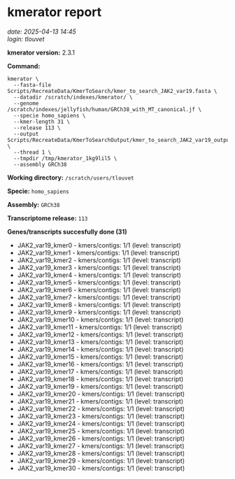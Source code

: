 # kmerator report
*date: 2025-04-13 14:45*  
*login: tlouvet*

**kmerator version:** 2.3.1

**Command:**

```
kmerator \
  --fasta-file Scripts/RecreateData/KmerToSearch/kmer_to_search_JAK2_var19.fasta \
  --datadir /scratch/indexes/kmerator/ \
  --genome /scratch/indexes/jellyfish/human/GRCh38_with_MT_canonical.jf \
  --specie homo_sapiens \
  --kmer-length 31 \
  --release 113 \
  --output Scripts/RecreateData/KmerToSearchOutput/kmer_to_search_JAK2_var19_output \
  --thread 1 \
  --tmpdir /tmp/kmerator_1kg9lil5 \
  --assembly GRCh38
```

**Working directory:** `/scratch/users/tlouvet`

**Specie:** `homo_sapiens`

**Assembly:** `GRCh38`

**Transcriptome release:** `113`

**Genes/transcripts succesfully done (31)**

- JAK2_var19_kmer0 - kmers/contigs: 1/1 (level: transcript)
- JAK2_var19_kmer1 - kmers/contigs: 1/1 (level: transcript)
- JAK2_var19_kmer2 - kmers/contigs: 1/1 (level: transcript)
- JAK2_var19_kmer3 - kmers/contigs: 1/1 (level: transcript)
- JAK2_var19_kmer4 - kmers/contigs: 1/1 (level: transcript)
- JAK2_var19_kmer5 - kmers/contigs: 1/1 (level: transcript)
- JAK2_var19_kmer6 - kmers/contigs: 1/1 (level: transcript)
- JAK2_var19_kmer7 - kmers/contigs: 1/1 (level: transcript)
- JAK2_var19_kmer8 - kmers/contigs: 1/1 (level: transcript)
- JAK2_var19_kmer9 - kmers/contigs: 1/1 (level: transcript)
- JAK2_var19_kmer10 - kmers/contigs: 1/1 (level: transcript)
- JAK2_var19_kmer11 - kmers/contigs: 1/1 (level: transcript)
- JAK2_var19_kmer12 - kmers/contigs: 1/1 (level: transcript)
- JAK2_var19_kmer13 - kmers/contigs: 1/1 (level: transcript)
- JAK2_var19_kmer14 - kmers/contigs: 1/1 (level: transcript)
- JAK2_var19_kmer15 - kmers/contigs: 1/1 (level: transcript)
- JAK2_var19_kmer16 - kmers/contigs: 1/1 (level: transcript)
- JAK2_var19_kmer17 - kmers/contigs: 1/1 (level: transcript)
- JAK2_var19_kmer18 - kmers/contigs: 1/1 (level: transcript)
- JAK2_var19_kmer19 - kmers/contigs: 1/1 (level: transcript)
- JAK2_var19_kmer20 - kmers/contigs: 1/1 (level: transcript)
- JAK2_var19_kmer21 - kmers/contigs: 1/1 (level: transcript)
- JAK2_var19_kmer22 - kmers/contigs: 1/1 (level: transcript)
- JAK2_var19_kmer23 - kmers/contigs: 1/1 (level: transcript)
- JAK2_var19_kmer24 - kmers/contigs: 1/1 (level: transcript)
- JAK2_var19_kmer25 - kmers/contigs: 1/1 (level: transcript)
- JAK2_var19_kmer26 - kmers/contigs: 1/1 (level: transcript)
- JAK2_var19_kmer27 - kmers/contigs: 1/1 (level: transcript)
- JAK2_var19_kmer28 - kmers/contigs: 1/1 (level: transcript)
- JAK2_var19_kmer29 - kmers/contigs: 1/1 (level: transcript)
- JAK2_var19_kmer30 - kmers/contigs: 1/1 (level: transcript)

